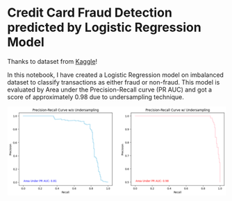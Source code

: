 # Credit Card Fraud Detection predicted by Logistic Regression Model

Thanks to dataset from [Kaggle](https://www.kaggle.com/datasets/mlg-ulb/creditcardfraud)!

In this notebook, I have created a Logistic Regression model on imbalanced dataset to classify transactions as either fraud or non-fraud. This model is evaluated by Area under the Precision-Recall curve (PR AUC) and got a score of approximately 0.98 due to undersampling technique.

![picture](/pr-auc.png)